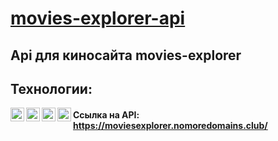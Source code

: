 # [movies-explorer-api](https://moviesexplorer.nomoredomains.club/)
## Api для киносайта movies-explorer

## Технологии:

<img align="left" width="22px" src="https://simpleicons.org/icons/javascript.svg" />
<img align="left" width="22px" src="https://simpleicons.org/icons/node-dot-js.svg" />
<img align="left" width="22px" src="https://simpleicons.org/icons/nginx.svg" />
<img align="left" width="22px" src="https://simpleicons.org/icons/mongodb.svg" />

#### Ссылка на API: https://moviesexplorer.nomoredomains.club/

